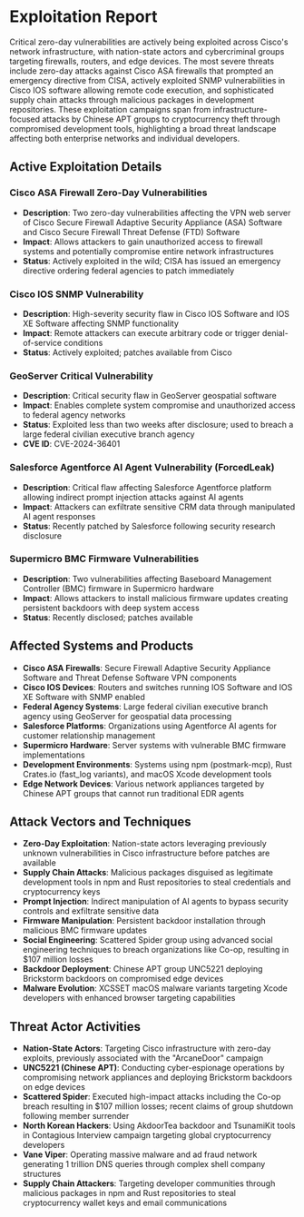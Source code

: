 # Exploitation Report

Critical zero-day vulnerabilities are actively being exploited across Cisco's network infrastructure, with nation-state actors and cybercriminal groups targeting firewalls, routers, and edge devices. The most severe threats include zero-day attacks against Cisco ASA firewalls that prompted an emergency directive from CISA, actively exploited SNMP vulnerabilities in Cisco IOS software allowing remote code execution, and sophisticated supply chain attacks through malicious packages in development repositories. These exploitation campaigns span from infrastructure-focused attacks by Chinese APT groups to cryptocurrency theft through compromised development tools, highlighting a broad threat landscape affecting both enterprise networks and individual developers.

## Active Exploitation Details

### Cisco ASA Firewall Zero-Day Vulnerabilities
- **Description**: Two zero-day vulnerabilities affecting the VPN web server of Cisco Secure Firewall Adaptive Security Appliance (ASA) Software and Cisco Secure Firewall Threat Defense (FTD) Software
- **Impact**: Allows attackers to gain unauthorized access to firewall systems and potentially compromise entire network infrastructures
- **Status**: Actively exploited in the wild; CISA has issued an emergency directive ordering federal agencies to patch immediately

### Cisco IOS SNMP Vulnerability
- **Description**: High-severity security flaw in Cisco IOS Software and IOS XE Software affecting SNMP functionality
- **Impact**: Remote attackers can execute arbitrary code or trigger denial-of-service conditions
- **Status**: Actively exploited; patches available from Cisco

### GeoServer Critical Vulnerability
- **Description**: Critical security flaw in GeoServer geospatial software
- **Impact**: Enables complete system compromise and unauthorized access to federal agency networks
- **Status**: Exploited less than two weeks after disclosure; used to breach a large federal civilian executive branch agency
- **CVE ID**: CVE-2024-36401

### Salesforce Agentforce AI Agent Vulnerability (ForcedLeak)
- **Description**: Critical flaw affecting Salesforce Agentforce platform allowing indirect prompt injection attacks against AI agents
- **Impact**: Attackers can exfiltrate sensitive CRM data through manipulated AI agent responses
- **Status**: Recently patched by Salesforce following security research disclosure

### Supermicro BMC Firmware Vulnerabilities
- **Description**: Two vulnerabilities affecting Baseboard Management Controller (BMC) firmware in Supermicro hardware
- **Impact**: Allows attackers to install malicious firmware updates creating persistent backdoors with deep system access
- **Status**: Recently disclosed; patches available

## Affected Systems and Products

- **Cisco ASA Firewalls**: Secure Firewall Adaptive Security Appliance Software and Threat Defense Software VPN components
- **Cisco IOS Devices**: Routers and switches running IOS Software and IOS XE Software with SNMP enabled
- **Federal Agency Systems**: Large federal civilian executive branch agency using GeoServer for geospatial data processing
- **Salesforce Platforms**: Organizations using Agentforce AI agents for customer relationship management
- **Supermicro Hardware**: Server systems with vulnerable BMC firmware implementations
- **Development Environments**: Systems using npm (postmark-mcp), Rust Crates.io (fast_log variants), and macOS Xcode development tools
- **Edge Network Devices**: Various network appliances targeted by Chinese APT groups that cannot run traditional EDR agents

## Attack Vectors and Techniques

- **Zero-Day Exploitation**: Nation-state actors leveraging previously unknown vulnerabilities in Cisco infrastructure before patches are available
- **Supply Chain Attacks**: Malicious packages disguised as legitimate development tools in npm and Rust repositories to steal credentials and cryptocurrency keys
- **Prompt Injection**: Indirect manipulation of AI agents to bypass security controls and exfiltrate sensitive data
- **Firmware Manipulation**: Persistent backdoor installation through malicious BMC firmware updates
- **Social Engineering**: Scattered Spider group using advanced social engineering techniques to breach organizations like Co-op, resulting in $107 million losses
- **Backdoor Deployment**: Chinese APT group UNC5221 deploying Brickstorm backdoors on compromised edge devices
- **Malware Evolution**: XCSSET macOS malware variants targeting Xcode developers with enhanced browser targeting capabilities

## Threat Actor Activities

- **Nation-State Actors**: Targeting Cisco infrastructure with zero-day exploits, previously associated with the "ArcaneDoor" campaign
- **UNC5221 (Chinese APT)**: Conducting cyber-espionage operations by compromising network appliances and deploying Brickstorm backdoors on edge devices
- **Scattered Spider**: Executed high-impact attacks including the Co-op breach resulting in $107 million losses; recent claims of group shutdown following member surrender
- **North Korean Hackers**: Using AkdoorTea backdoor and TsunamiKit tools in Contagious Interview campaign targeting global cryptocurrency developers
- **Vane Viper**: Operating massive malware and ad fraud network generating 1 trillion DNS queries through complex shell company structures
- **Supply Chain Attackers**: Targeting developer communities through malicious packages in npm and Rust repositories to steal cryptocurrency wallet keys and email communications